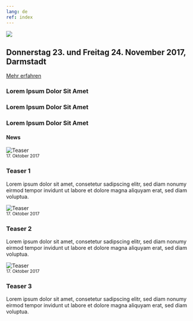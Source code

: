 ```yaml
---
lang: de
ref: index
---
```

<div id="mainpage">
    <div class="pagecontentblock">
        <div class="row">
            <div class="col-sm-12">
                <div class="mainpagebox mainpageboxlarge">
                    <div>
                        <img src="{{ site.url }}/images/logo-denog-large.png" id="mainpagelogo" />
                        <h2 class="mainpageboxheadline">Donnerstag 23. und Freitag 24. November 2017, Darmstadt</h2>
                        <p><a href="http://www.denog.de/meetings/denog9" target="new" class="btn btn-custom-default">Mehr erfahren <i class="ion-arrow-right-c"></i></a></p>                    
                    </div>
                </div>
            </div>
        </div>
        <div class="row">
            <div class="col-sm-4">
                <div class="mainpagebox mainpageboxsmall">
                    <div>
                        <h3 class="mainpageboxheadline">Lorem Ipsum Dolor Sit Amet</h3>
                        <a href="#" class="btn btn-custom-default mainpageboxlink"><i class="ion-arrow-right-c"></i></a>
                    </div>
                </div>
            </div>
            <div class="col-sm-4">
                <div class="mainpagebox mainpageboxsmall">
                    <div>
                        <h3 class="mainpageboxheadline">Lorem Ipsum Dolor Sit Amet</h3>
                        <a href="#" class="btn btn-custom-default mainpageboxlink"><i class="ion-arrow-right-c"></i></a>
                    </div>
                </div>
            </div>
            <div class="col-sm-4">
                <div class="mainpagebox mainpageboxsmall">
                    <div>
                        <h3 class="mainpageboxheadline">Lorem Ipsum Dolor Sit Amet</h3>
                        <a href="#" class="btn btn-custom-default mainpageboxlink"><i class="ion-arrow-right-c"></i></a>
                    </div>
                </div>
            </div>
        </div>
    </div>
    <div class="pagecontentblock">
        <h4 class="bigheadliner">News</h4>
        <div class="row">
            <div class="col-sm-4">
                <div class="thumbnail">
                    <img src="{{ site.url }}/images/hometopicimage.jpg" alt="Teaser" />
                    <div class="caption">
                        <small>17. Oktober 2017</small>
                        <h3>Teaser 1</h3>
                        <p>Lorem ipsum dolor sit amet, consetetur sadipscing elitr, sed diam nonumy eirmod tempor invidunt ut labore et dolore magna aliquyam erat, sed diam voluptua.</p>
                    </div>
                </div>
            </div>
            <div class="col-sm-4">
                <div class="thumbnail">
                    <img src="{{ site.url }}/images/hometopicimage.jpg" alt="Teaser" />
                    <div class="caption">
                        <small>17. Oktober 2017</small>
                        <h3>Teaser 2</h3>
                        <p>Lorem ipsum dolor sit amet, consetetur sadipscing elitr, sed diam nonumy eirmod tempor invidunt ut labore et dolore magna aliquyam erat, sed diam voluptua.</p>
                    </div>
                </div>
            </div>
            <div class="col-sm-4">
                <div class="thumbnail">
                    <img src="{{ site.url }}/images/hometopicimage.jpg" alt="Teaser" />
                    <div class="caption">
                        <small>17. Oktober 2017</small>
                        <h3>Teaser 3</h3>
                        <p>Lorem ipsum dolor sit amet, consetetur sadipscing elitr, sed diam nonumy eirmod tempor invidunt ut labore et dolore magna aliquyam erat, sed diam voluptua.</p>
                    </div>
                </div>
            </div>
        </div>
    </div>
</div>
